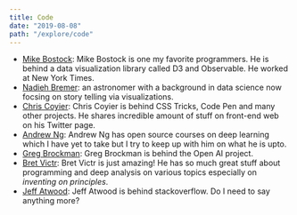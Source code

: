 ```yaml
---
title: Code
date: "2019-08-08"
path: "/explore/code"
---
```


- [Mike Bostock](https://twitter.com/mbostock): Mike Bostock is one my favorite programmers. He is behind a data visualization library called D3 and Observable. He worked at New York Times.
- [Nadieh Bremer](https://twitter.com/NadiehBremer): an astronomer with a background in data science now focsing on story telling via visualizations.
- [Chris Coyier](https://twitter.com/chriscoyier): Chris Coyier is behind CSS Tricks, Code Pen and many other projects. He shares incredible amount of stuff on front-end web on his Twitter page.
- [Andrew Ng](https://www.andrewng.org/): Andrew Ng has open source courses on deep learning which I have yet to take but I try to keep up with him on what he is upto.
- [Greg Brockman](http://gregbrockman.com/): Greg Brockman is behind the Open AI project.
- [Bret Victr](http://worrydream.com/): Bret Victr is just amazing! He has so much great stuff about programming and deep analysis on various topics especially on _inventing on principles_.
- [Jeff Atwood](https://blog.codinghorror.com/): Jeff Atwood is behind stackoverflow. Do I need to say anything more?
